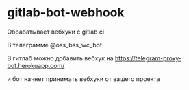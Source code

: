 # gitlab-bot-webhook

Обрабатывает вебхуки с gitlab ci 

В телеграмме @oss_bss_wc_bot

В гитлаб можно добавить вебхук на https://telegram-proxy-bot.herokuapp.com/

и бот начнет принимать вебхуки от вашего проекта
